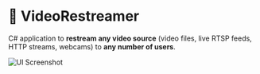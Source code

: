 # 🎥 VideoRestreamer

C# application to **restream any video source** (video files, live RTSP feeds, HTTP streams, webcams) to **any number of users**.

![UI Screenshot](Screenshots/screenshot.png)
